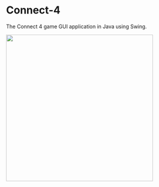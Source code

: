 # Connect-4
The Connect 4 game GUI application in Java using Swing.

<img src="https://user-images.githubusercontent.com/62696039/108599719-d8003100-73b8-11eb-83db-47b556758e74.png" height="400" />
